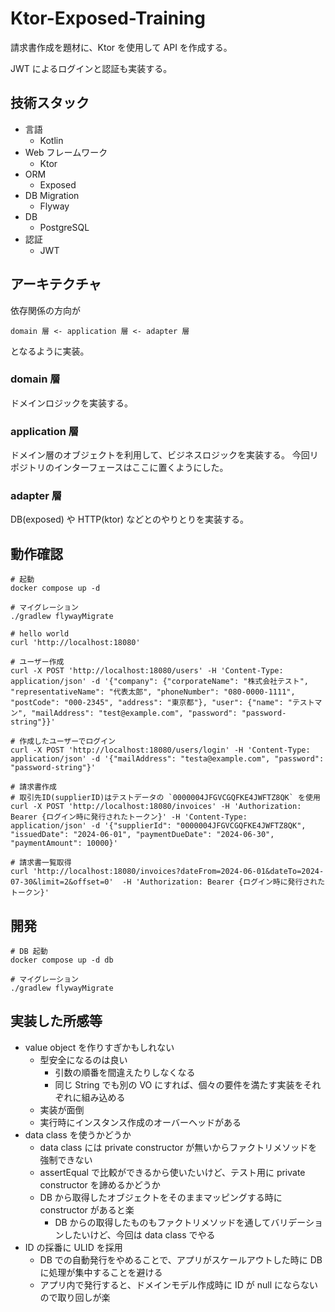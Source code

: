# Ktor-Exposed-Training

請求書作成を題材に、Ktor を使用して API を作成する。 

JWT によるログインと認証も実装する。

## 技術スタック
- 言語
  - Kotlin
- Web フレームワーク
  - Ktor
- ORM
  - Exposed
- DB Migration
  - Flyway
- DB
  - PostgreSQL
- 認証
  - JWT 

## アーキテクチャ

依存関係の方向が

```
domain 層 <- application 層 <- adapter 層
```

となるように実装。

### domain 層

ドメインロジックを実装する。

### application 層

ドメイン層のオブジェクトを利用して、ビジネスロジックを実装する。
今回リポジトリのインターフェースはここに置くようにした。

### adapter 層

DB(exposed) や HTTP(ktor) などとのやりとりを実装する。

## 動作確認

```shell
# 起動
docker compose up -d

# マイグレーション
./gradlew flywayMigrate

# hello world
curl 'http://localhost:18080'

# ユーザー作成
curl -X POST 'http://localhost:18080/users' -H 'Content-Type: application/json' -d '{"company": {"corporateName": "株式会社テスト", "representativeName": "代表太郎", "phoneNumber": "080-0000-1111", "postCode": "000-2345", "address": "東京都"}, "user": {"name": "テストマン", "mailAddress": "test@example.com", "password": "password-string"}}'

# 作成したユーザーでログイン
curl -X POST 'http://localhost:18080/users/login' -H 'Content-Type: application/json' -d '{"mailAddress": "testa@example.com", "password": "password-string"}'

# 請求書作成
# 取引先ID(supplierID)はテストデータの `0000004JFGVCGQFKE4JWFTZ8QK` を使用
curl -X POST 'http://localhost:18080/invoices' -H 'Authorization: Bearer {ログイン時に発行されたトークン}' -H 'Content-Type: application/json' -d '{"supplierId": "0000004JFGVCGQFKE4JWFTZ8QK", "issuedDate": "2024-06-01", "paymentDueDate": "2024-06-30", "paymentAmount": 10000}'

# 請求書一覧取得
curl 'http://localhost:18080/invoices?dateFrom=2024-06-01&dateTo=2024-07-30&limit=2&offset=0'  -H 'Authorization: Bearer {ログイン時に発行されたトークン}' 
```

## 開発

```shell
# DB 起動
docker compose up -d db

# マイグレーション
./gradlew flywayMigrate
```

## 実装した所感等

- value object を作りすぎかもしれない
  - 型安全になるのは良い
    - 引数の順番を間違えたりしなくなる
    - 同じ String でも別の VO にすれば、個々の要件を満たす実装をそれぞれに組み込める
  - 実装が面倒
  - 実行時にインスタンス作成のオーバーヘッドがある
- data class を使うかどうか
  - data class には private constructor が無いからファクトリメソッドを強制できない
  - assertEqual で比較ができるから使いたいけど、テスト用に private constructor を諦めるかどうか
  - DB から取得したオブジェクトをそのままマッピングする時に constructor があると楽
    - DB からの取得したものもファクトリメソッドを通してバリデーションしたいけど、今回は data class でやる
- ID の採番に ULID を採用
  - DB での自動発行をやめることで、アプリがスケールアウトした時に DB に処理が集中することを避ける
  - アプリ内で発行すると、ドメインモデル作成時に ID が null にならないので取り回しが楽
